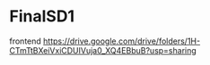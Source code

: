 # FinalSD1
frontend
https://drive.google.com/drive/folders/1H-CTmTtBXeiVxiCDUIVuja0_XQ4EBbuB?usp=sharing
